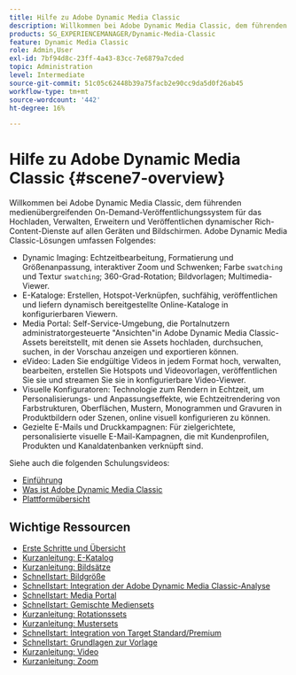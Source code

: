 ```yaml
---
title: Hilfe zu Adobe Dynamic Media Classic
description: Willkommen bei Adobe Dynamic Media Classic, dem führenden medienübergreifenden On-Demand-Veröffentlichungssystem für das Hochladen, Verwalten, Erweitern und Veröffentlichen dynamischer Rich-Content-Dienste auf allen Geräten und Bildschirmen.
products: SG_EXPERIENCEMANAGER/Dynamic-Media-Classic
feature: Dynamic Media Classic
role: Admin,User
exl-id: 7bf94d8c-23ff-4a43-83cc-7e6879a7cded
topic: Administration
level: Intermediate
source-git-commit: 51c05c62448b39a75facb2e90cc9da5d0f26ab45
workflow-type: tm+mt
source-wordcount: '442'
ht-degree: 16%

---
```


# Hilfe zu Adobe Dynamic Media Classic {#scene7-overview}

Willkommen bei Adobe Dynamic Media Classic, dem führenden medienübergreifenden On-Demand-Veröffentlichungssystem für das Hochladen, Verwalten, Erweitern und Veröffentlichen dynamischer Rich-Content-Dienste auf allen Geräten und Bildschirmen. Adobe Dynamic Media Classic-Lösungen umfassen Folgendes:

* Dynamic Imaging: Echtzeitbearbeitung, Formatierung und Größenanpassung, interaktiver Zoom und Schwenken; Farbe `swatching` und Textur `swatching`; 360-Grad-Rotation; Bildvorlagen; Multimedia-Viewer.
* E-Kataloge: Erstellen, Hotspot-Verknüpfen, suchfähig, veröffentlichen und liefern dynamisch bereitgestellte Online-Kataloge in konfigurierbaren Viewern.
* Media Portal: Self-Service-Umgebung, die Portalnutzern administratorgesteuerte &quot;Ansichten&quot;in Adobe Dynamic Media Classic-Assets bereitstellt, mit denen sie Assets hochladen, durchsuchen, suchen, in der Vorschau anzeigen und exportieren können.
* eVideo: Laden Sie endgültige Videos in jedem Format hoch, verwalten, bearbeiten, erstellen Sie Hotspots und Videovorlagen, veröffentlichen Sie sie und streamen Sie sie in konfigurierbare Video-Viewer.
* Visuelle Konfiguratoren: Technologie zum Rendern in Echtzeit, um Personalisierungs- und Anpassungseffekte, wie Echtzeitrendering von Farbstrukturen, Oberflächen, Mustern, Monogrammen und Gravuren in Produktbildern oder Szenen, online visuell konfigurieren zu können.
* Gezielte E-Mails und Druckkampagnen: Für zielgerichtete, personalisierte visuelle E-Mail-Kampagnen, die mit Kundenprofilen, Produkten und Kanaldatenbanken verknüpft sind.

Siehe auch die folgenden Schulungsvideos:

* [Einführung](https://s7d5.scene7.com/s7viewers/html5/VideoViewer.html?videoserverurl=https://s7d5.scene7.com/is/content/&amp;emailurl=https://s7d5.scene7.com/s7/emailFriend&amp;serverUrl=https://s7d5.scene7.com/is/image/&amp;config=Scene7SharedAssets/Universal_HTML5_Video&amp;contenturl=https://s7d5.scene7.com/skins/&amp;asset=S7tutorials/570_Introduction_converted%20renamed_Getting%20Started-AVS)
* [Was ist Adobe Dynamic Media Classic](https://s7d5.scene7.com/s7viewers/html5/VideoViewer.html?videoserverurl=https://s7d5.scene7.com/is/content/&amp;emailurl=https://s7d5.scene7.com/s7/emailFriend&amp;serverUrl=https://s7d5.scene7.com/is/image/&amp;config=Scene7SharedAssets/Universal_HTML5_Video&amp;contenturl=https://s7d5.scene7.com/skins/&amp;asset=S7tutorials/577_What%20is%20Scene7_converted%20renamed_Getting%20Started-AVS)
* [Plattformübersicht](https://s7d5.scene7.com/s7viewers/html5/VideoViewer.html?videoserverurl=https://s7d5.scene7.com/is/content/&amp;emailurl=https://s7d5.scene7.com/s7/emailFriend&amp;serverUrl=https://s7d5.scene7.com/is/image/&amp;config=Scene7SharedAssets/Universal_HTML5_Video&amp;contenturl=https://s7d5.scene7.com/skins/&amp;asset=S7tutorials/572_Platform%20Overview_converted%20renamed_Getting%20Started-AVS)

## Wichtige Ressourcen

* [Erste Schritte und Übersicht](/help/using/dmc-platform-overview.md)
* [Kurzanleitung: E-Katalog](/help/using/quick-start-ecatalog.md)
* [Kurzanleitung: Bildsätze](/help/using/quick-start-image-sets.md)
* [Schnellstart: Bildgröße](/help/using/quick-start-image-sizing.md)
* [Schnellstart: Integration der Adobe Dynamic Media Classic-Analyse](/help/using/quick-start-integrating-dmc-analytics.md)
* [Schnellstart: Media Portal](/help/using/quick-start-media-portal-administration.md)
* [Schnellstart: Gemischte Mediensets](/help/using/quick-start-mixed-media-sets.md)
* [Kurzanleitung: Rotationssets](/help/using/quick-start-spin-sets.md)
* [Kurzanleitung: Mustersets](/help/using/quick-start-swatch-sets.md)
* [Schnellstart: Integration von Target Standard/Premium](/help/using/quick-start-target-integration.md)
* [Schnellstart: Grundlagen zur Vorlage](/help/using/quick-start-template-basics.md)
* [Kurzanleitung: Video](/help/using/quick-start-video.md)
* [Kurzanleitung: Zoom](/help/using/quick-start-zoom.md)

